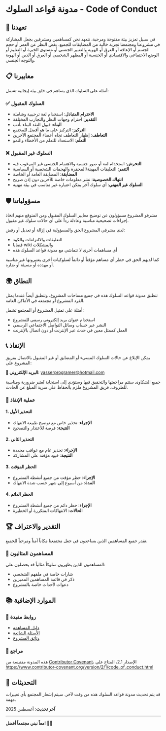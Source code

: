 # مدونة قواعد السلوك - Code of Conduct

## 🤝 تعهدنا

في سبيل تعزيز بيئة مفتوحة ومرحبة، نتعهد نحن كمساهمين ومشرفين بجعل المشاركة في مشروعنا ومجتمعنا تجربة خالية من المضايقات للجميع، بغض النظر عن العمر أو حجم الجسم أو الإعاقة أو العرق أو الهوية والتعبير الجنسي أو مستوى الخبرة أو التعليم أو الوضع الاجتماعي والاقتصادي أو الجنسية أو المظهر الشخصي أو العرق أو الدين أو الهوية والتوجه الجنسي.

## 📋 معاييرنا

أمثلة على السلوك الذي يساهم في خلق بيئة إيجابية تشمل:

### ✅ السلوك المقبول
- **الاحترام المتبادل**: استخدام لغة ترحيبية وشاملة
- **التقدير**: احترام وجهات النظر والتجارب المختلفة
- **البناء**: قبول النقد البناء بأدب
- **التركيز**: التركيز على ما هو أفضل للمجتمع
- **التعاطف**: إظهار التعاطف تجاه أعضاء المجتمع الآخرين
- **التعلم**: الاستعداد للتعلم من الأخطاء والنمو

### ❌ السلوك غير المقبول
- **التحرش**: استخدام لغة أو صور جنسية والاهتمام الجنسي غير المرغوب فيه
- **التنمر**: التعليقات المهينة/المحقرة والهجمات الشخصية أو السياسية
- **المضايقة**: المضايقة العامة أو الخاصة
- **انتهاك الخصوصية**: نشر معلومات خاصة للآخرين دون إذن صريح
- **السلوك غير المهني**: أي سلوك آخر يمكن اعتباره غير مناسب في بيئة مهنية

## 🛡️ مسؤولياتنا

مشرفو المشروع مسؤولون عن توضيح معايير السلوك المقبول ومن المتوقع منهم اتخاذ إجراءات تصحيحية مناسبة وعادلة رداً على أي حالات سلوك غير مقبول.

لدى مشرفي المشروع الحق والمسؤولية في إزالة أو تعديل أو رفض:
- التعليقات والالتزامات والكود
- قضايا wiki والمشكلات
- أي مساهمات أخرى لا تتماشى مع مدونة قواعد السلوك هذه

كما لديهم الحق في حظر أي مساهم مؤقتاً أو دائماً لسلوكيات أخرى يعتبرونها غير مناسبة أو مهددة أو مسيئة أو ضارة.

## 🌍 النطاق

تنطبق مدونة قواعد السلوك هذه في جميع مساحات المشروع، وتنطبق أيضاً عندما يمثل الفرد المشروع أو مجتمعه في الأماكن العامة.

أمثلة على تمثيل المشروع أو المجتمع تشمل:
- استخدام عنوان بريد إلكتروني رسمي للمشروع
- النشر عبر حساب وسائل التواصل الاجتماعي الرسمي
- العمل كممثل معين في حدث عبر الإنترنت أو دون اتصال بالإنترنت

## 📞 الإنفاذ

يمكن الإبلاغ عن حالات السلوك المسيء أو المضايق أو غير المقبول بالاتصال بفريق المشروع على:

**📧 البريد الإلكتروني**: yasserprogramer@hotmail.com

جميع الشكاوى ستتم مراجعتها والتحقيق فيها وستؤدي إلى استجابة تُعتبر ضرورية ومناسبة للظروف. فريق المشروع ملزم بالحفاظ على سرية المبلغ عن الحادث.

### 🔄 عملية الإنفاذ

#### 1. التحذير الأول
- **الإجراء**: تحذير خاص مع توضيح طبيعة الانتهاك
- **النتيجة**: فرصة للاعتذار والتصحيح

#### 2. التحذير الثاني
- **الإجراء**: تحذير عام مع عواقب محددة
- **النتيجة**: قيود مؤقتة على المشاركة

#### 3. الحظر المؤقت
- **الإجراء**: حظر مؤقت من جميع أنشطة المشروع
- **المدة**: من أسبوع إلى شهر حسب شدة الانتهاك

#### 4. الحظر الدائم
- **الإجراء**: حظر دائم من جميع أنشطة المشروع
- **الحالات**: الانتهاكات المتكررة أو الخطيرة

## 🏆 التقدير والاعتراف

نقدر جميع المساهمين الذين يساعدون في جعل مجتمعنا مكاناً آمناً ومرحباً للجميع.

### 🌟 المساهمون المثاليون
المساهمون الذين يظهرون سلوكاً مثالياً قد يحصلون على:
- شارات خاصة في ملفهم الشخصي
- ذكر في قائمة المساهمين المميزين
- دعوات لأحداث خاصة بالمشروع

## 📚 الموارد الإضافية

### 🔗 روابط مفيدة
- [دليل المساهمة](CONTRIBUTING.md)
- [الأسئلة الشائعة](FAQ.md)
- [وثائق المشروع](docs/)

### 📖 مراجع
هذه المدونة مقتبسة من [Contributor Covenant](https://www.contributor-covenant.org)، الإصدار 2.1، المتاح على https://www.contributor-covenant.org/version/2/1/code_of_conduct.html

## 🔄 التحديثات

قد يتم تحديث مدونة قواعد السلوك هذه من وقت لآخر. سيتم إشعار المجتمع بأي تغييرات مهمة.

**آخر تحديث**: أغسطس 2025

---

**معاً نبني مجتمعاً أفضل! 🤝✨**
